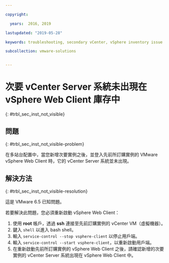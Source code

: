 ```yaml
---

copyright:

  years:  2016, 2019

lastupdated: "2019-05-28"

keywords: troubleshooting, secondary vCenter, vSphere inventory issue

subcollection: vmware-solutions


---
```


# 次要 vCenter Server 系統未出現在 vSphere Web Client 庫存中
{: #trbl_sec_inst_not_visible}

## 問題
{: #trbl_sec_inst_not_visible-problem}

在多站台配置中，當您新增次要實例之後，並登入先前所訂購實例的 VMware vSphere Web Client 時，它的 vCenter Server 系統並未出現。

## 解決方法
{: #trbl_sec_inst_not_visible-resolution}

這是 VMware 6.5 已知問題。

若要解決此問題，您必須重新啟動 vSphere Web Client：

1. 使用 **root** 帳戶，透過 **ssh** 連接至先前訂購實例的 vCenter VM（虛擬機器）。
2. 鍵入 ``shell`` 以進入 bash shell。
3. 輸入 `service-control --stop vsphere-client` 以停止用戶端。
4. 輸入 `service-control --start vsphere-client`，以重新啟動用戶端。
5. 在重新啟動先前所訂購實例的 vSphere Web Client 之後，請確認新增的次要實例的 vCenter Server 系統出現在 vSphere Web Client 中。
